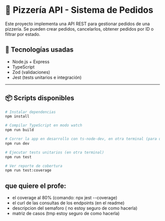 # 🍕 Pizzería API - Sistema de Pedidos

Este proyecto implementa una API REST para gestionar pedidos de una pizzería. Se pueden crear pedidos, cancelarlos, obtener pedidos por ID o filtrar por estado.

## 🚀 Tecnologías usadas

- Node.js + Express
- TypeScript
- Zod (validaciones)
- Jest (tests unitarios e integración)

---

## 📦 Scripts disponibles

```bash
# Instalar dependencias
npm install

# Compilar TypeScript en modo watch
npm run build

# Correr la app en desarrollo con ts-node-dev, en otra terminal (para usar postman)
npm run dev

# Ejecutar tests unitarios (en otra terminal)
npm run test

# Ver reporte de cobertura
npm run test:coverage
```

## que quiere el profe:
- el coverage al 80% (comando: npx jest --coverage)
- el curl de las consultas de los endpoints (en el readme)
- descripcion del semaforo ( no estoy seguro de como hacerla)
- matriz de casos (tmp estoy seguro de como hacerla)